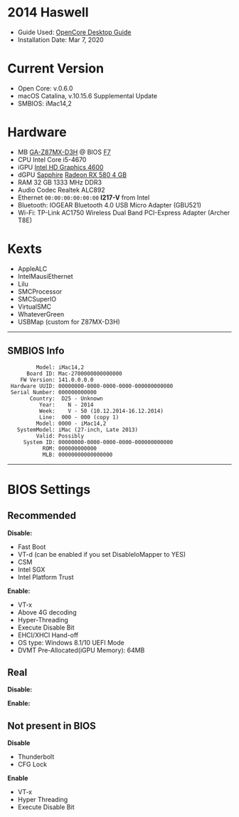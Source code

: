 # 2014 Haswell

- Guide Used: [OpenCore Desktop Guide](https://dortania.github.io/OpenCore-Desktop-Guide/)
- Installation Date: Mar 7, 2020

# Current Version

- Open Core: v.0.6.0
- macOS Catalina, v.10.15.6 Supplemental Update
- SMBIOS: iMac14,2

# Hardware

- MB [GA-Z87MX-D3H](Extra/Specification-GA-Z87MX-D3H.md) @ BIOS [F7](https://www.gigabyte.com/Motherboard/GA-Z87MX-D3H-rev-1x/support#support-dl-bios)
- CPU Intel Core i5-4670
- iGPU [Intel HD Graphics 4600](https://downloadcenter.intel.com/product/81496/Intel-HD-Graphics-4600)
- dGPU [Sapphire](https://www.sapphiretech.com/en/consumer/nitro-rx-580-4g-g5) [Radeon RX 580 4 GB](https://www.amd.com/en/products/graphics/radeon-rx-580)
- RAM 32 GB 1333 MHz DDR3
- Audio Codec Realtek ALC892
- Ethernet `00:00:00:00:00:00` **I217-V** from Intel 
- Bluetooth: IOGEAR Bluetooth 4.0 USB Micro Adapter (GBU521)
- Wi-Fi: TP-Link AC1750 Wireless Dual Band PCI-Express Adapter (Archer T8E)

# Kexts

- AppleALC
- IntelMausiEthernet
- Lilu
- SMCProcessor
- SMCSuperIO
- VirtualSMC
- WhateverGreen
- USBMap (custom for Z87MX-D3H)

---

## SMBIOS Info

```
         Model: iMac14,2
      Board ID: Mac-2700000000000000
    FW Version: 141.0.0.0.0
 Hardware UUID: 00000000-0000-0000-0000-000000000000
 Serial Number: 000000000000
       Country:  D25 - Unknown
          Year:    N - 2014
          Week:    V - 50 (10.12.2014-16.12.2014)
          Line:  000 - 000 (copy 1)
         Model: 0000 - iMac14,2
   SystemModel: iMac (27-inch, Late 2013)
         Valid: Possibly
     System ID: 00000000-0000-0000-0000-000000000000
           ROM: 000000000000
           MLB: 00000000000000000
```

---

# BIOS Settings

## Recommended

**Disable:**

- Fast Boot
- VT-d (can be enabled if you set DisableIoMapper to YES)
- CSM
- Intel SGX
- Intel Platform Trust

**Enable:**

- VT-x
- Above 4G decoding
- Hyper-Threading
- Execute Disable Bit
- EHCI/XHCI Hand-off
- OS type: Windows 8.1/10 UEFI Mode
- DVMT Pre-Allocated(iGPU Memory): 64MB

## Real

**Disable:**


**Enable:**


## Not present in BIOS

**Disable**

- Thunderbolt
- CFG Lock

**Enable**

- VT-x
- Hyper Threading
- Execute Disable Bit

